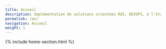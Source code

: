 ```yaml
---
title: Accueil
description: Implémentation de solutions orientées ROI, DEVOPS, à l'état de l'art technologique
permalink: /en/
navigation: Accueil
weight: 1
---
```


{% include home-section.html %}